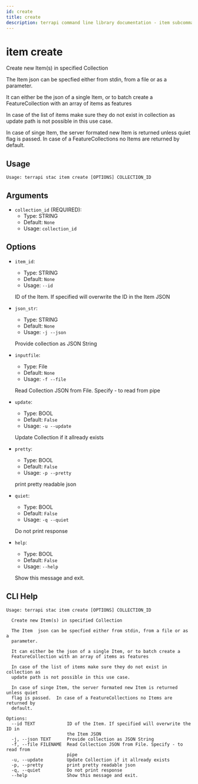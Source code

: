 ```yaml
---
id: create
title: create
description: terrapi command line library documentation - item subcommand
---
```


# item create

Create new Item(s) in specified Collection 

The Item  json can be specfied either from stdin, from a file or as a parameter. 

It can either be the json of a single Item, or to batch create a FeatureCollection with an array of items as features

In case of the list of items make sure they do not exist in collection as update path is not possible in this use case. 

In case of singe Item, the server formated new Item is returned unless quiet flag is passed. 
In case of a FeatureCollections no Items are returned by default. 




## Usage

```
Usage: terrapi stac item create [OPTIONS] COLLECTION_ID
```

## Arguments

* `collection_id` (REQUIRED):
    * Type: STRING
    * Default: `None`
    * Usage: `collection_id`


## Options

* `item_id`:
    * Type: STRING
    * Default: `None`
    * Usage: `--id`

    ID of the Item. If specified will overwrite the ID in the Item JSON



* `json_str`:
    * Type: STRING
    * Default: `None`
    * Usage: `-j
--json`

    Provide collection as JSON String



* `inputfile`:
    * Type: File
    * Default: `None`
    * Usage: `-f
--file`

    Read Collection JSON from File. Specify - to read from pipe



* `update`:
    * Type: BOOL
    * Default: `False`
    * Usage: `-u
--update`

    Update Collection if it allready exists



* `pretty`:
    * Type: BOOL
    * Default: `False`
    * Usage: `-p
--pretty`

    print pretty readable json



* `quiet`:
    * Type: BOOL
    * Default: `False`
    * Usage: `-q
--quiet`

    Do not print response



* `help`:
    * Type: BOOL
    * Default: `False`
    * Usage: `--help`

    Show this message and exit.



## CLI Help

```
Usage: terrapi stac item create [OPTIONS] COLLECTION_ID

  Create new Item(s) in specified Collection

  The Item  json can be specfied either from stdin, from a file or as a
  parameter.

  It can either be the json of a single Item, or to batch create a
  FeatureCollection with an array of items as features

  In case of the list of items make sure they do not exist in collection as
  update path is not possible in this use case.

  In case of singe Item, the server formated new Item is returned unless quiet
  flag is passed.  In case of a FeatureCollections no Items are returned by
  default.

Options:
  --id TEXT            ID of the Item. If specified will overwrite the ID in
                       the Item JSON
  -j, --json TEXT      Provide collection as JSON String
  -f, --file FILENAME  Read Collection JSON from File. Specify - to read from
                       pipe
  -u, --update         Update Collection if it allready exists
  -p, --pretty         print pretty readable json
  -q, --quiet          Do not print response
  --help               Show this message and exit.
```

